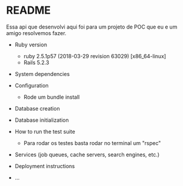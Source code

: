# README

Essa api que desenvolvi aqui foi para um projeto de POC que eu e um amigo resolvemos fazer. 

* Ruby version
    - ruby 2.5.1p57 (2018-03-29 revision 63029) [x86_64-linux]
    - Rails 5.2.3

* System dependencies

* Configuration
    - Rode um bundle install

* Database creation

* Database initialization

* How to run the test suite
    - Para rodar os testes basta rodar no terminal um "rspec"

* Services (job queues, cache servers, search engines, etc.)

* Deployment instructions

* ...
